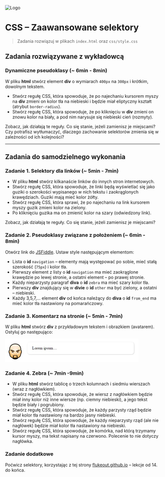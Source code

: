<img alt="Logo" src="http://coderslab.pl/svg/logo-coderslab.svg" width="400">

# CSS &ndash; Zaawansowane selektory


> Zadania rozwiązuj w plikach ```index.html``` oraz ```css/style.css```

## Zadania rozwiązywane z wykładowcą

### Dynamiczne pseudoklasy (~ 6min - 8min)
W pliku **html** stwórz element **div** o wymiarach ```400px``` na ```300px``` i krótkim, dowolnym tekstem.
* Stwórz regułę CSS, która spowoduje, że po najechaniu kursorem myszy na **div** zmieni on kolor tła na niebieski i będzie miał eliptyczny kształt (atrybut ```border-radius```).
* Stwórz regułę CSS, która spowoduje, że po kliknięciu w **div** zmieni on znowu kolor na biały, a pod nim narysuje się niebieski cień (rozmyty).

Zobacz, jak działają te reguły. Co się stanie, jeżeli zamienisz je miejscami? Czy potrafisz wytłumaczyć, dlaczego zachowanie selektorów zmienia się w zależności od ich kolejności?

-------------------------------------------------------------------------------

## Zadania do samodzielnego wykonania

### Zadanie 1. Selektory dla linków (~ 5min - 7min)
* W pliku **html** stwórz kilkanaście linków do innych stron internetowych.
* Stwórz regułę CSS, która spowoduje, że linki będą wyświetlać się jako guziki o szerokości wypisanego w nich tekstu i zaokrąglonych krawędziach. Guziki mają mieć kolor żółty.
* Stwórz regułę CSS, która sprawi, że po najechaniu na link kursorem myszy guzik zmieni kolor na zielony.
* Po kliknięciu guzika ma on zmienić kolor na szary (odwiedzony link).

Zobacz, jak działają te reguły. Co się stanie, jeżeli zamienisz je miejscami?


### Zadanie 2. Pseudoklasy związane z położeniem (~ 6min - 8min)
Otwórz link do [JSFiddle](https://jsfiddle.net/CodersLab/t1mp4gv3/). Ustaw style następującym elementom:
* Lista o **id** ```navigation``` &ndash; elementy mają występować po sobie, mieć stałą szerokość (```75px```) i kolor tła.
* Pierwszy element z listy o **id** ```navigation``` ma mieć  zaokrąglone krawędzie po lewej stronie, a ostatni element  &ndash; po prawej stronie.
* Każdy nieparzysty paragraf **diva** o **id** ```zebra``` ma mieć szary kolor tła.
* Pierwszy **div** znajdujący się w **divie** o **id** ```other``` ma być zielony, a ostatni  &ndash; niebieski.
* Każdy 3,5,7,… element **div** od końca należący do **diva** o **id** ```from_end``` ma mieć kolor tła nastawiony na pomarańczowy.


### Zadanie 3. Komentarz na stronie (~ 5min - 7min)
W pliku **html** stwórz **div** z przykładowym tekstem i obrazkiem (avatarem). Ostyluj go następująco:

![avatar](images/avatar.jpg)


### Zadanie 4. Zebra (~ 7min -9min)
* W pliku **html** stwórz tablicę o trzech kolumnach i siedmiu wierszach (wraz z nagłówkiem).
* Stwórz regułę CSS, która spowoduje, że wiersz z nagłówkiem będzie miał inny kolor niż inne wiersze (np. ciemny niebieski), a jego tekst będzie biały i pogrubiony.
* Stwórz regułę CSS, która spowoduje, że każdy parzysty rząd będzie miał kolor tła nastawiony na bardzo jasny niebieski.
* Stwórz regułę CSS, która spowoduje, że każdy nieparzysty rząd (ale nie nagłówek) będzie miał kolor tła nastawiony na niebieski.
* Stwórz regułę CSS, która spowoduje, że komórka, nad którą trzymamy kursor myszy, ma tekst napisany na czerwono. Polecenie to nie dotyczy nagłówka.


### Zadanie dodatkowe
Poćwicz selektory, korzystając z tej strony [flukeout.github.io](http://flukeout.github.io/) &ndash; lekcje od 14. do końca.
